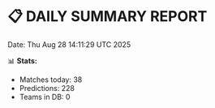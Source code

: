 📋 DAILY SUMMARY REPORT
======================
Date: Thu Aug 28 14:11:29 UTC 2025

📊 **Stats:**
- Matches today: 38
- Predictions: 228
- Teams in DB: 0
